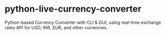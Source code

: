 # python-live-currency-converter
Python-based Currency Converter with CLI &amp; GUI, using real-time exchange rates API for USD, INR, EUR, and other currencies.
